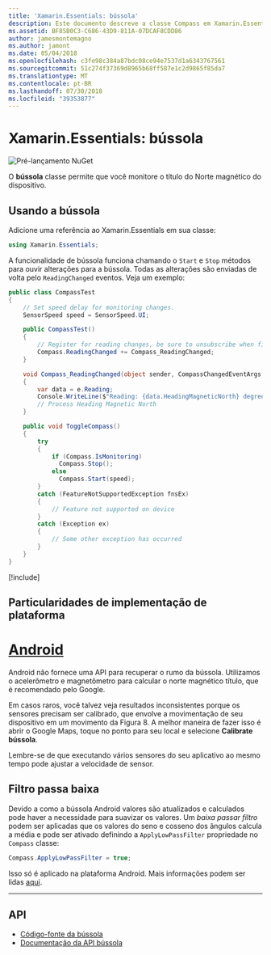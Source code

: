 ```yaml
---
title: 'Xamarin.Essentials: bússola'
description: Este documento descreve a classe Compass em Xamarin.Essentials, que permite que você monitore o título do Norte magnético do dispositivo.
ms.assetid: BF85B0C3-C686-43D9-811A-07DCAF8CDD86
author: jamesmontemagno
ms.author: jamont
ms.date: 05/04/2018
ms.openlocfilehash: c3fe98c384a87bdc08ce94e7537d1a6343767561
ms.sourcegitcommit: 51c274f37369d8965b68ff587e1c2d9865f85da7
ms.translationtype: MT
ms.contentlocale: pt-BR
ms.lasthandoff: 07/30/2018
ms.locfileid: "39353877"
---
```

# <a name="xamarinessentials-compass"></a>Xamarin.Essentials: bússola

![Pré-lançamento NuGet](~/media/shared/pre-release.png)

O **bússola** classe permite que você monitore o título do Norte magnético do dispositivo.

## <a name="using-compass"></a>Usando a bússola

Adicione uma referência ao Xamarin.Essentials em sua classe:

```csharp
using Xamarin.Essentials;
```

A funcionalidade de bússola funciona chamando o `Start` e `Stop` métodos para ouvir alterações para a bússola. Todas as alterações são enviadas de volta pelo `ReadingChanged` eventos. Veja um exemplo:

```csharp
public class CompassTest
{
    // Set speed delay for monitoring changes.
    SensorSpeed speed = SensorSpeed.UI;

    public CompassTest()
    {
        // Register for reading changes, be sure to unsubscribe when finished
        Compass.ReadingChanged += Compass_ReadingChanged;
    }

    void Compass_ReadingChanged(object sender, CompassChangedEventArgs e)
    {
        var data = e.Reading;
        Console.WriteLine($"Reading: {data.HeadingMagneticNorth} degrees");
        // Process Heading Magnetic North
    }

    public void ToggleCompass()
    {
        try
        {
            if (Compass.IsMonitoring)
              Compass.Stop();
            else
              Compass.Start(speed);
        }
        catch (FeatureNotSupportedException fnsEx)
        {
            // Feature not supported on device
        }
        catch (Exception ex)
        {
            // Some other exception has occurred
        }
    }
}
```

[!include[](~/essentials/includes/sensor-speed.md)]

## <a name="platform-implementation-specifics"></a>Particularidades de implementação de plataforma

# <a name="androidtabandroid"></a>[Android](#tab/android)

Android não fornece uma API para recuperar o rumo da bússola. Utilizamos o acelerômetro e magnetômetro para calcular o norte magnético título, que é recomendado pelo Google.

Em casos raros, você talvez veja resultados inconsistentes porque os sensores precisam ser calibrado, que envolve a movimentação de seu dispositivo em um movimento da Figura 8. A melhor maneira de fazer isso é abrir o Google Maps, toque no ponto para seu local e selecione **Calibrate bússola**.

Lembre-se de que executando vários sensores do seu aplicativo ao mesmo tempo pode ajustar a velocidade de sensor.

## <a name="low-pass-filter"></a>Filtro passa baixa

Devido a como a bússola Android valores são atualizados e calculados pode haver a necessidade para suavizar os valores. Um _baixa passar filtro_ podem ser aplicadas que os valores do seno e cosseno dos ângulos calcula a média e pode ser ativado definindo a `ApplyLowPassFilter` propriedade no `Compass` classe:

```csharp
Compass.ApplyLowPassFilter = true;
```

Isso só é aplicado na plataforma Android. Mais informações podem ser lidas [aqui](https://github.com/xamarin/Essentials/pull/354#issuecomment-405316860).

--------------

## <a name="api"></a>API

- [Código-fonte da bússola](https://github.com/xamarin/Essentials/tree/master/Xamarin.Essentials/Compass)
- [Documentação da API bússola](xref:Xamarin.Essentials.Compass)
